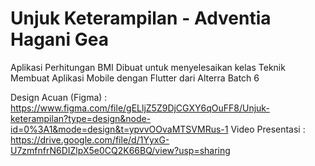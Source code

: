 # Unjuk Keterampilan - Adventia Hagani Gea
Aplikasi Perhitungan BMI
Dibuat untuk menyelesaikan kelas Teknik Membuat Aplikasi Mobile dengan Flutter dari Alterra Batch 6

Design Acuan (Figma) : https://www.figma.com/file/gELljZ5Z9DjCGXY6qOuFF8/Unjuk-keterampilan?type=design&node-id=0%3A1&mode=design&t=ypvvOOvaMTSVMRus-1
Video Presentasi : https://drive.google.com/file/d/1YyxG-U7zmfnfrN6DIZlpX5e0CQ2K66BQ/view?usp=sharing
